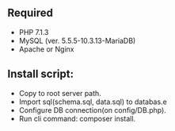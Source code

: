 <h2>Required</h2>
<ul>
    <li>PHP 7.1.3</li>
    <li>MySQL (ver. 5.5.5-10.3.13-MariaDB)</li>
    <li>Apache or Nginx</li>
</ul>

<h2>Install script:</h2>
<ul>
    <li>Copy to root server path.</li>
    <li>Import sql(schema.sql, data.sql) to databas.e</li>
    <li>Configure DB connection(on config/DB.php).</li>
    <li>Run cli command: composer install.</li>
</ul>